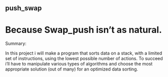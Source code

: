 ## push_swap
# Because Swap_push isn’t as natural.

Summary:

In this project i will make a program that sorts data on a stack, with a limited set of instructions, using
the lowest possible number of actions. To succeed i’ll have to manipulate various
types of algorithms and choose the most appropriate solution (out of many) for an
optimized data sorting.

